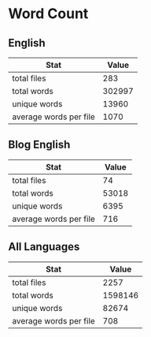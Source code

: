 # Word Count

## English

Stat | Value
---- | -----
total files | 283
total words | 302997
unique words | 13960
average words per file | 1070

## Blog English

Stat | Value
---- | -----
total files | 74
total words | 53018
unique words | 6395
average words per file | 716

## All Languages

Stat | Value
---- | -----
total files | 2257
total words | 1598146
unique words | 82674
average words per file | 708
